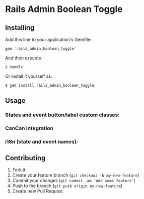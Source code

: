 # Rails Admin Boolean Toggle

## Installing

Add this line to your application's Gemfile:

    gem 'rails_admin_boolean_toggle'

And then execute:

    $ bundle

Or install it yourself as:

    $ gem install rails_admin_boolean_toggle

## Usage

### States and event button/label custom classes:

### CanCan integration

### i18n (state and event names):

## Contributing

1. Fork it
2. Create your feature branch (`git checkout -b my-new-feature`)
3. Commit your changes (`git commit -am 'Add some feature'`)
4. Push to the branch (`git push origin my-new-feature`)
5. Create new Pull Request
